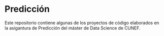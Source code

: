 # Predicción
Este repositorio contiene algunas de los proyectos de código elaborados en la asigantura de Predicción del máster de Data Science de CUNEF.